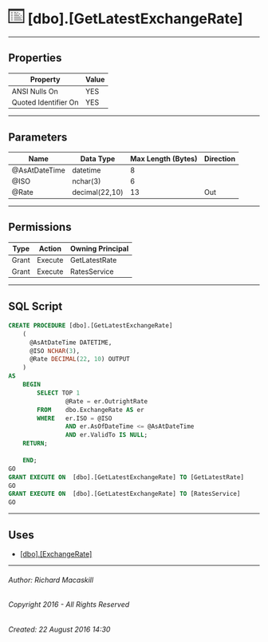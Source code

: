 #### 



# ![Stored Procedures](../../../../Images/StoredProcedure32.png) [dbo].[GetLatestExchangeRate]

---

## <a name="#properties"></a>Properties

| Property | Value |
|---|---|
| ANSI Nulls On | YES |
| Quoted Identifier On | YES |


---

## <a name="#parameters"></a>Parameters

| Name | Data Type | Max Length (Bytes) | Direction |
|---|---|---|---|
| @AsAtDateTime | datetime | 8 |  |
| @ISO | nchar(3) | 6 |  |
| @Rate | decimal(22,10) | 13 | Out |


---

## <a name="#permissions"></a>Permissions

| Type | Action | Owning Principal |
|---|---|---|
| Grant | Execute | GetLatestRate |
| Grant | Execute | RatesService |


---

## <a name="#sqlscript"></a>SQL Script

```sql
CREATE PROCEDURE [dbo].[GetLatestExchangeRate]
    (
      @AsAtDateTime DATETIME,
      @ISO NCHAR(3),
	  @Rate DECIMAL(22, 10) OUTPUT
    )
AS
    BEGIN
        SELECT TOP 1
                @Rate = er.OutrightRate
        FROM    dbo.ExchangeRate AS er
        WHERE   er.ISO = @ISO
                AND er.AsOfDateTime <= @AsAtDateTime
                AND er.ValidTo IS NULL;
	RETURN;

    END;
GO
GRANT EXECUTE ON  [dbo].[GetLatestExchangeRate] TO [GetLatestRate]
GO
GRANT EXECUTE ON  [dbo].[GetLatestExchangeRate] TO [RatesService]
GO

```


---

## <a name="#uses"></a>Uses

* [[dbo].[ExchangeRate]](../../Tables/ExchangeRate.md)


---

###### Author:  Richard Macaskill

###### Copyright 2016 - All Rights Reserved

###### Created: 22 August 2016 14:30

